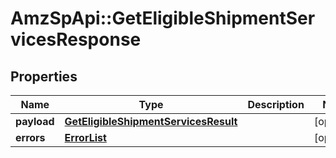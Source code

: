 # AmzSpApi::GetEligibleShipmentServicesResponse

## Properties
Name | Type | Description | Notes
------------ | ------------- | ------------- | -------------
**payload** | [**GetEligibleShipmentServicesResult**](GetEligibleShipmentServicesResult.md) |  | [optional] 
**errors** | [**ErrorList**](ErrorList.md) |  | [optional] 

